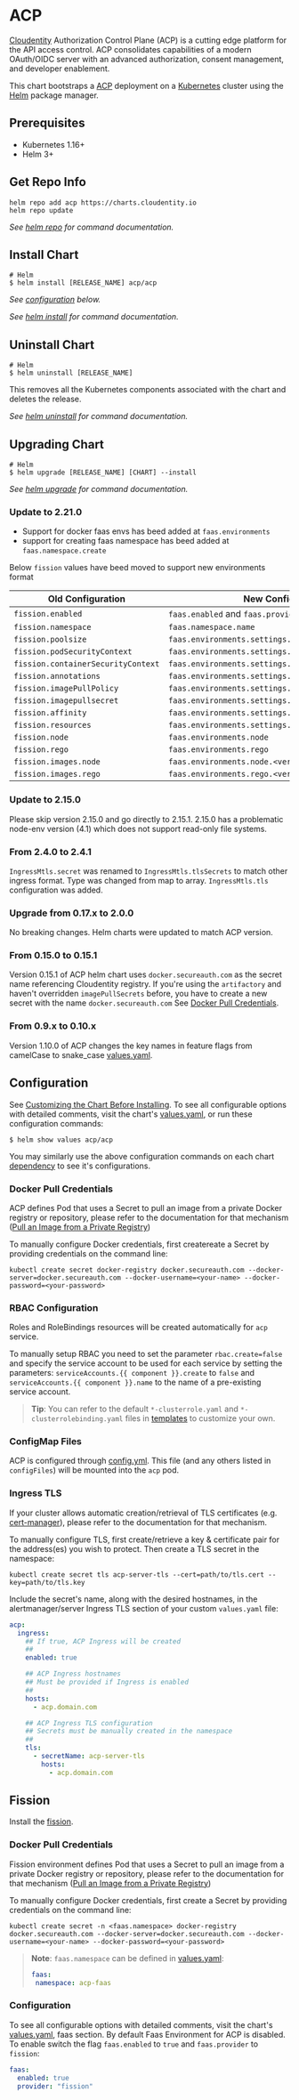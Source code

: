 # ACP

[Cloudentity](https://cloudentity.com/) Authorization Control Plane (ACP) is a cutting edge platform for the API access control. ACP consolidates capabilities of a modern OAuth/OIDC server with an advanced authorization, consent management, and developer enablement.

This chart bootstraps a [ACP](https://github.com/cloudentity/acp-helm-charts/tree/master/charts/acp) deployment on a [Kubernetes](http://kubernetes.io) cluster using the [Helm](https://helm.sh) package manager.

## Prerequisites

- Kubernetes 1.16+
- Helm 3+

## Get Repo Info

```console
helm repo add acp https://charts.cloudentity.io
helm repo update
```

_See [helm repo](https://helm.sh/docs/helm/helm_repo/) for command documentation._

## Install Chart

```console
# Helm
$ helm install [RELEASE_NAME] acp/acp
```

_See [configuration](#configuration) below._

_See [helm install](https://helm.sh/docs/helm/helm_install/) for command documentation._

## Uninstall Chart

```console
# Helm
$ helm uninstall [RELEASE_NAME]
```

This removes all the Kubernetes components associated with the chart and deletes the release.

_See [helm uninstall](https://helm.sh/docs/helm/helm_uninstall/) for command documentation._

## Upgrading Chart

```console
# Helm
$ helm upgrade [RELEASE_NAME] [CHART] --install
```

_See [helm upgrade](https://helm.sh/docs/helm/helm_upgrade/) for command documentation._

### Update to 2.21.0

* Support for docker faas envs has beed added at `faas.environments`
* support for creating faas namespace has beed added at `faas.namespace.create`

Below `fission` values have beed moved to support new environments format

| Old Configuration                 | New Configuration                                    |
|-----------------------------------|------------------------------------------------------|
| `fission.enabled`                 | `faas.enabled` and `faas.provider="fission"`.          |
| `fission.namespace`               | `faas.namespace.name`                                |
| `fission.poolsize`                | `faas.environments.settings.replicaCount`            |
| `fission.podSecurityContext`      | `faas.environments.settings.podSecurityContext`      |
| `fission.containerSecurityContext`| `faas.environments.settings.containerSecurityContext`|
| `fission.annotations`             | `faas.environments.settings.annotations`             |
| `fission.imagePullPolicy`         | `faas.environments.settings.imagePullPolicy`         |
| `fission.imagepullsecret`         | `faas.environments.settings.imagepullsecret`         |
| `fission.affinity`                | `faas.environments.settings.affinity`                |
| `fission.resources`               | `faas.environments.settings.resources`               |
| `fission.node`                    | `faas.environments.node`                             |
| `fission.rego`                    | `faas.environments.rego`                             |
| `fission.images.node`             | `faas.environments.node.<version>.image`             |
| `fission.images.rego`             | `faas.environments.rego.<version>.image`             |

### Update to 2.15.0

Please skip version 2.15.0 and go directly to 2.15.1. 2.15.0 has a problematic node-env version (4.1) which does not support read-only file systems.

### From 2.4.0 to 2.4.1

`IngressMtls.secret` was renamed to `IngressMtls.tlsSecrets` to match other ingress format. Type was changed from map to array.
`IngressMtls.tls` configuration was added.

### Upgrade from 0.17.x to 2.0.0

No breaking changes. Helm charts were updated to match ACP version.

### From 0.15.0 to 0.15.1

Version 0.15.1 of ACP helm chart uses `docker.secureauth.com` as the secret name referencing Cloudentity registry.
If you're using the `artifactory` and haven't overridden `imagePullSecrets` before, you have to create a new secret with the name `docker.secureauth.com`
See [Docker Pull Credentials](#docker-pull-credentials).

### From 0.9.x to 0.10.x

Version 1.10.0 of ACP changes the key names in feature flags from camelCase to snake_case [values.yaml](https://github.com/cloudentity/acp-helm-charts/commit/e150d8c713bc1b7eae0f5d272b77071b0c0b29bf#diff-8bff71ce1c243a3af0288410a6f5900e2c5d5bde86fbcbf8124615970237759a).

## Configuration

See [Customizing the Chart Before Installing](https://helm.sh/docs/intro/using_helm/#customizing-the-chart-before-installing). To see all configurable options with detailed comments, visit the chart's [values.yaml](./values.yaml), or run these configuration commands:

```console
$ helm show values acp/acp
```

You may similarly use the above configuration commands on each chart [dependency](#dependencies) to see it's configurations.

### Docker Pull Credentials

ACP defines Pod that uses a Secret to pull an image from a private Docker registry or repository, please refer to the documentation for that mechanism ([Pull an Image from a Private Registry](https://kubernetes.io/docs/tasks/configure-pod-container/pull-image-private-registry/))

To manually configure Docker credentials, first createreate a Secret by providing credentials on the command line:

```console
kubectl create secret docker-registry docker.secureauth.com --docker-server=docker.secureauth.com --docker-username=<your-name> --docker-password=<your-password>
```

### RBAC Configuration

Roles and RoleBindings resources will be created automatically for `acp` service.

To manually setup RBAC you need to set the parameter `rbac.create=false` and specify the service account to be used for each service by setting the parameters: `serviceAccounts.{{ component }}.create` to `false` and `serviceAccounts.{{ component }}.name` to the name of a pre-existing service account.

> **Tip**: You can refer to the default `*-clusterrole.yaml` and `*-clusterrolebinding.yaml` files in [templates](templates/) to customize your own.

### ConfigMap Files

ACP is configured through [config.yml](...). This file (and any others listed in `configFiles`) will be mounted into the `acp` pod.

### Ingress TLS

If your cluster allows automatic creation/retrieval of TLS certificates (e.g. [cert-manager](https://github.com/jetstack/cert-manager)), please refer to the documentation for that mechanism.

To manually configure TLS, first create/retrieve a key & certificate pair for the address(es) you wish to protect. Then create a TLS secret in the namespace:

```console
kubectl create secret tls acp-server-tls --cert=path/to/tls.cert --key=path/to/tls.key
```

Include the secret's name, along with the desired hostnames, in the alertmanager/server Ingress TLS section of your custom `values.yaml` file:

```yaml
acp:
  ingress:
    ## If true, ACP Ingress will be created
    ##
    enabled: true

    ## ACP Ingress hostnames
    ## Must be provided if Ingress is enabled
    ##
    hosts:
      - acp.domain.com

    ## ACP Ingress TLS configuration
    ## Secrets must be manually created in the namespace
    ##
    tls:
      - secretName: acp-server-tls
        hosts:
          - acp.domain.com
```

## Fission

Install the [fission](https://fission.io/docs/installation/).

### Docker Pull Credentials

Fission environment defines Pod that uses a Secret to pull an image from a private Docker registry or repository, please refer to the documentation for that mechanism ([Pull an Image from a Private Registry](https://kubernetes.io/docs/tasks/configure-pod-container/pull-image-private-registry/))

To manually configure Docker credentials, first create a Secret by providing credentials on the command line:

```console
kubectl create secret -n <faas.namespace> docker-registry docker.secureauth.com --docker-server=docker.secureauth.com --docker-username=<your-name> --docker-password=<your-password>
```

> **Note**: `faas.namespace` can be defined in [values.yaml](./values.yaml):
>
>```yaml
>faas:
>  namespace: acp-faas
>```

### Configuration

To see all configurable options with detailed comments, visit the chart's [values.yaml](./values.yaml), faas section. By default Faas Environment for ACP is disabled. To enable switch the flag `faas.enabled` to `true` and `faas.provider` to `fission`:

```yaml
faas:
  enabled: true
  provider: "fission"
```
